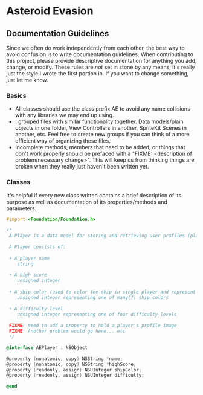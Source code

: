 Asteroid Evasion
================

## Documentation Guidelines
Since we often do work independently from each other, the best way to avoid confusion is to write documentation guidelines. When contributing to this project, please provide descriptive documentation for anything you add, change, or modify. These rules are *not* set in stone by any means, it's really just the style I wrote the first portion in. If you want to change something, just let me know. 

### Basics
- All classes should use the class prefix AE to avoid any name collisions with any libraries we may end up using.
- I grouped files with similar functionality together. Data models/plain objects in one folder, View Controllers in another, SpriteKit Scenes in another, etc. Feel free to create new groups if you can think of a more efficient way of organizing these files.
- Incomplete methods, members that need to be added, or things that don't work properly should be prefaced with a 
"FIXME: <description of problem/necessary change>". This will keep us from thinking things are broken when they really just haven't been written yet.

### Classes
It's helpful if every new class written contains a brief description of its purpose as well as documentation of its properties/methods and parameters.

```Objective-C
#import <Foundation/Foundation.h>

/*
 A Player is a data model for storing and retrieving user profiles (players). 
 
 A Player consists of:
 
 + A player name 
    string
 
 + A high score 
    unsigned integer
 
 + A ship color (used to color the ship in single player and represent this player in network games)
    unsigned integer representing one of many(?) ship colors
 
 + A difficulty level 
    unsigned integer representing one of four difficulty levels
 
 FIXME: Need to add a property to hold a player's profile image
 FIXME: Another problem would go here... etc
 */

@interface AEPlayer : NSObject

@property (nonatomic, copy) NSString *name;
@property (nonatomic, copy) NSString *highScore;
@property (readonly, assign) NSUInteger shipColor;
@property (readonly, assign) NSUInteger difficulty;

@end
```

